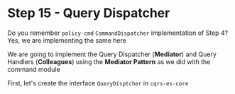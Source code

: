 # Step 15 - Query Dispatcher
Do you remember `policy-cmd` `CommandDispatcher` implementation of Step 4? Yes, we are implementing the same here

We are going to implement the Query Dispatcher (**Mediator**) and Query Handlers (**Colleagues**) using the **Mediator Pattern** as we did with the command module

First, let's create the interface `QueryDisptcher` in `cqrs-es-core`
